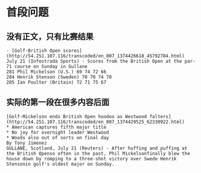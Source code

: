 首段问题
=======

没有正文，只有比赛结果
------------------------------------
    - [Golf-British Open scores](http://54.251.107.116/transcoded/en_007_1374426618_45792784.html)
    July 21 (Infostrada Sports) - Scores from the British Open at the par-71 course on Sunday in Gullane
    281 Phil Mickelson (U.S.) 69 74 72 66
    284 Henrik Stenson (Sweden) 70 70 74 70
    285 Ian Poulter (Britain) 72 71 75 67

实际的第一段在很多内容后面
------------------------------------------
    [Golf-Mickelson ends British Open hoodoo as Westwood falters](http://54.251.107.116/transcoded/en_007_1374429525_62330922.html)
    * American captures fifth major title
    * No joy for overnight leader Westwood
    * Woods also out of sorts on final day
    By Tony Jimenez
    GULLANE, Scotland, July 21 (Reuters) - After huffing and puffing at the British Openso often in the past, Phil Mickelsonfinally blew the house down by romping to a three-shot victory over Swede Henrik Stensonin golf's oldest major on Sunday.
